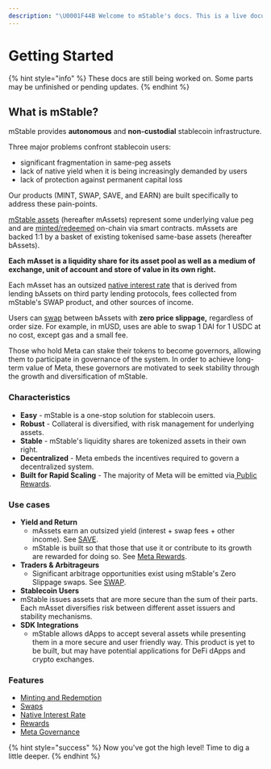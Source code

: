 ```yaml
---
description: "\U0001F44B Welcome to mStable's docs. This is a live document that will be updated as mStable evolves. Currently, we aim to provide a high level overview of the protocol and its existing components."
---
```


# Getting Started

{% hint style="info" %}
These docs are still being worked on. Some parts may be unfinished or pending updates.
{% endhint %}

## What is mStable?

mStable provides **autonomous** and **non-custodial** stablecoin infrastructure.

Three major problems confront stablecoin users: 

* significant fragmentation in same-peg assets
* lack of native yield when it is being increasingly demanded by users
* lack of protection against permanent capital loss

Our products \(MINT, SWAP, SAVE, and EARN\) are built specifically to address these pain-points. 

[mStable assets](mstable-assets/massets/) \(hereafter mAssets\) represent some underlying value peg and are [minted/redeemed](mstable-assets/massets/minting-and-redemption/) on-chain via smart contracts. mAssets are backed 1:1 by a basket of existing tokenised same-base assets \(hereafter bAssets\).

**Each mAsset is a liquidity share for its asset pool as well as a medium of exchange, unit of account and store of value in its own right.** 

Each mAsset has an outsized [native interest rate](mstable-assets/massets/native-interest-rate.md) that is derived from lending bAssets on third party lending protocols, fees collected from mStable's SWAP product, and other sources of income. 

Users can [swap](mstable-assets/massets/swapping.md) between bAssets with **zero price slippage,** regardless of order size. For example, in mUSD, uses are able to swap 1 DAI for 1 USDC at no cost, except gas and a small fee. 

Those who hold Meta can stake their tokens to become governors, allowing them to participate in governance of the system. In order to achieve long-term value of Meta, these governors are motivated to seek stability through the growth and diversification of mStable.

### **Characteristics**

* **Easy** - mStable is a one-stop solution for stablecoin users.
* **Robust** - Collateral is diversified, with risk management for underlying assets. 
* **Stable** - mStable's liquidity shares are tokenized assets in their own right. 
* **Decentralized** - Meta embeds the incentives required to govern a decentralized system.
* **Built for Rapid Scaling** - The majority of Meta will be emitted via[ Public Rewards](). 

### Use cases

* **Yield and Return**
  * mAssets earn an outsized yield \(interest + swap fees + other income\). See [SAVE](mstable-assets/massets/native-interest-rate.md).
  * mStable is built so that those that use it or contribute to its growth are rewarded for doing so. See [Meta Rewards]().
* **Traders & Arbitrageurs** 
  * Significant arbitrage opportunities exist using mStable's Zero Slippage swaps. See [SWAP](mstable-assets/massets/swapping.md).
*  **Stablecoin Users** 
  * mStable issues assets that are more secure than the sum of their parts. Each mAsset diversifies risk between different asset issuers and stability mechanisms.
* **SDK Integrations** 
  * mStable allows dApps to accept several assets while presenting them in a more secure and user friendly way. This product is yet to be built, but may have potential applications for DeFi dApps and crypto exchanges. 

### Features

* [Minting and Redemption](mstable-assets/massets/minting-and-redemption/#redemption)
* [Swaps](mstable-assets/massets/swapping.md)
* [Native Interest Rate](mstable-assets/massets/native-interest-rate.md)
* [Rewards]()
* [Meta Governance](mstable-assets/functions/governance.md) 

{% hint style="success" %}
Now you've got the high level! Time to dig a little deeper.
{% endhint %}

